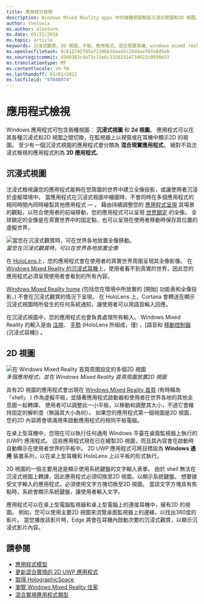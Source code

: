 ```yaml
---
title: 應用程式檢視
description: Windows Mixed Reality apps 中的兩種視圖都是沉浸式視圖和2D 視圖。
author: thetuvix
ms.author: alexturn
ms.date: 03/21/2018
ms.topic: article
keywords: 沉浸式觀賞、2D 視圖、平板、應用程式、混合現實耳機、windows mixed reality 耳機、虛擬實境耳機、HoloLens、MRTK、混合現實工具組
ms.openlocfilehash: 0c6127427d5af118bb18aea5c19ddaef6fe8d5eb
ms.sourcegitcommit: d340303cda71c31e6c3320231473d623c0930d33
ms.translationtype: MT
ms.contentlocale: zh-TW
ms.lasthandoff: 01/01/2021
ms.locfileid: "97848074"
---
```

# <a name="app-views"></a>應用程式檢視

Windows 應用程式可包含兩種視圖： **沉浸式視圖** 和 **2d 視圖**。 應用程式可以在其各種沉浸式和2D 視圖之間切換，在監視器上以視窗或在耳機中顯示2D 的視圖。 至少有一個沉浸式視圖的應用程式會分類為 **混合現實應用程式**。 絕對不具沈浸式檢視的應用程式則為 **2D 應用程式**。

## <a name="immersive-views"></a>沉浸式視圖

沈浸式檢視讓您的應用程式能夠在您周圍的世界中建立全像投影，或讓使用者沉浸於虛擬環境中。 當應用程式在沉浸式視圖中繪圖時，不會同時在多個應用程式的相同時間內同時繪製其他應用程式 &mdash; 。 藉由持續調整您的 [應用程式呈現](../develop/platform-capabilities-and-apis/rendering.md) 其場景的觀點，以符合使用者的前端移動，您的應用程式可以呈現 [世界鎖定](coordinate-systems.md) 的全像。 全球鎖定的全像是在真實世界中的固定點，也可以呈現在使用者移動時保存其位置的虛擬世界。

![當您在沉浸式觀賞時，可在世界各地放置全像移動。](images/designoverview-940px.jpg)<br>
*當您在沉浸式觀賞時，可以在世界各地放置全像*

在 [HoloLens](https://docs.microsoft.com/hololens/hololens1-hardware)上，您的應用程式會在使用者的真實世界周圍呈現其全像影像。 在 [Windows Mixed Reality 的沉浸式耳機](../discover/immersive-headset-hardware-details.md)上，使用者看不到真實的世界，因此您的應用程式必須呈現使用者會看到的所有內容。

[Windows Mixed Reality home](../discover/navigating-the-windows-mixed-reality-home.md) (包括您在環境中所放置的 [開始] 功能表和全像投影，) 不會在沉浸式觀賞的情況下呈現。 在 HoloLens 上，Cortana 會轉送在顯示沉浸式視圖時所發生的任何系統通知，讓使用者可以用語音輸入回應。

在沉浸式視圖中，您的應用程式也會負責處理所有輸入。 Windows Mixed Reality 的輸入是由 [注視](gaze-and-commit.md)、 [手勢](gaze-and-commit.md#composite-gestures) (HoloLens 所組成，僅) ，[語音和 [移動控制器](motion-controllers.md) (沉浸式耳機]) 。

## <a name="2d-views"></a>2D 視圖

![在 Windows Mixed Reality 首頁周圍設定的多個2D 視圖](images/teleportation-940px.png)<br>
*多個應用程式，並在 Windows Mixed Reality 首頁周圍放置2D 視圖*

具有2D 視圖的應用程式會出現在 [Windows Mixed Reality 首頁](../discover/navigating-the-windows-mixed-reality-home.md) (有時稱為「shell」 ) 作為虛擬平板，並隨著應用程式啟動器和使用者在世界各地的其他全息圖一起轉譯。 使用者可以調整此一小平板，以移動和調整其大小，不過它會維持固定的解析度（無論其大小為何）。 如果您的應用程式第一個視圖是2D 視圖，您的2D 內容將會填滿用來啟動應用程式的相同平板電腦。

在桌上型耳機中，您現在可以執行任何通用 Windows 平臺在桌面監視器上執行的 (UWP) 應用程式。 這些應用程式現在已在繪製2D 視圖，而且其內容會在啟動時自動顯示在使用者世界的平板中。 2D UWP 應用程式可將目標設為 **Windows 通用** 裝置系列，以在桌上型耳機和 HoloLens 上以平板的形式執行。

2D 視圖的一個主要用途是顯示使用系統鍵盤的文字輸入表單。 由於 shell 無法在沉浸式視圖上轉譯，因此應用程式必須切換至2D 視圖，以顯示系統鍵盤。 想要接受文字輸入的應用程式，必須使用文字方塊切換至2D 視圖。 當該文字方塊具有焦點時，系統會顯示系統鍵盤，讓使用者輸入文字。

應用程式可以在桌上型電腦監視器和桌上型電腦上的連接耳機中，擁有2D 的視圖。 例如，您可以使用主要2D 視圖來流覽桌面監視器上的邊緣，以找出360度的影片。 當您播放該影片時，Edge 將會在耳機內啟動次要的沉浸式觀賞，以顯示沉浸式影片內容。

## <a name="see-also"></a>請參閱

* [應用程式模型](app-model.md)
* [更新混合實境的 2D UWP 應用程式](../develop/porting-apps/building-2d-apps.md)
* [取得 HolographicSpace](../develop/native/getting-a-holographicspace.md)
* [瀏覽 Windows Mixed Reality 住家](../discover/navigating-the-windows-mixed-reality-home.md)
* [混合實境應用程式類型](types-of-mixed-reality-apps.md)
